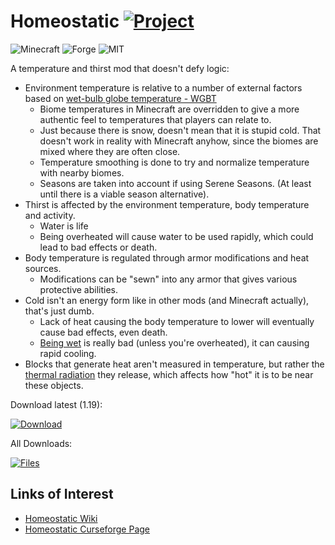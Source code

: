 # Homeostatic [![Project](http://cf.way2muchnoise.eu/full_634466_downloads.svg)](https://minecraft.curseforge.com/projects/634466)
![Minecraft](http://cf.way2muchnoise.eu/versions/For%20MC_634466_all.svg)
![Forge](https://img.shields.io/badge/Forge-40.0.1+-green.svg?longCache=true&style=flat)
![MIT](https://img.shields.io/badge/license-MIT-blue.svg?longCache=true&style=flat)

A temperature and thirst mod that doesn't defy logic:
  - Environment temperature is relative to a number of external factors based on [wet-bulb globe temperature - WGBT](https://en.wikipedia.org/wiki/Wet-bulb_globe_temperature)
    - Biome temperatures in Minecraft are overridden to give a more authentic feel to temperatures that players can relate to.
    - Just because there is snow, doesn't mean that it is stupid cold. That doesn't work in reality with Minecraft anyhow, since the biomes are mixed where they are often close.
    - Temperature smoothing is done to try and normalize temperature with nearby biomes.
    - Seasons are taken into account if using Serene Seasons. (At least until there is a viable season alternative).
  - Thirst is affected by the environment temperature, body temperature and activity.
    - Water is life
    - Being overheated will cause water to be used rapidly, which could lead to bad effects or death.
  - Body temperature is regulated through armor modifications and heat sources.
    - Modifications can be "sewn" into any armor that gives various protective abilities.
  - Cold isn't an energy form like in other mods (and Minecraft actually), that's just dumb.
    - Lack of heat causing the body temperature to lower will eventually cause bad effects, even death.
    - [Being wet](https://en.wikipedia.org/wiki/Hypothermia#Water_immersion) is really bad (unless you're overheated), it can causing rapid cooling.
  - Blocks that generate heat aren't measured in temperature, but rather the [thermal radiation](https://en.wikipedia.org/wiki/Thermal_radiation) they release, which affects how "hot" it is to be near these objects.

Download latest (1.19):

[![Download](https://curse.nikky.moe/api/img/634466?logo)](https://curse.nikky.moe/api/url/634466?version=1.19)

All Downloads:

[![Files](https://curse.nikky.moe/api/img/634466/files?logo)](https://minecraft.curseforge.com/projects/634466/files)

## Links of Interest

+ [Homeostatic Wiki](https://github.com/wendall911/Homeostatic/wiki)
+ [Homeostatic Curseforge Page](https://www.curseforge.com/minecraft/mc-mods/homeostatic)
